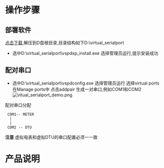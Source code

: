 
# 操作步骤
 
 ## 部署软件
 
 [点击下载](http://dgiot-1253666439.cos.ap-shanghai-fsi.myqcloud.com/shuwa_tech/zh/blog/study/meter/virtual_serialport.zip),解压到D盘根目录,目录结构如下D:\virtual_serialport
 
 + 选中D:\virtual_serialport\vspdxp_install.exe 选择管理员运行,提示安装成功
 
 ## 配对串口
 
 + 选中D:\virtual_serialport\vspdconfig.exe 选择管理员运行 选择virtual ports 在Manage ports中 点击addpair
 生成一对串口,例如COM1和COM2 
  ![vitual_serialport_demo.png](http://dgiot-1253666439.cos.ap-shanghai-fsi.myqcloud.com/shuwa_tech/zh/blog/study/meter/vitual_serialport_demo.png)
  
  配对串口分配
  ```
   COM1-- METER
    |
    |
   COM2 -- DTU
  
  ```
 **注意**  虚拟电表和虚拟DTU的串口配置必须一一致
 
# 产品说明